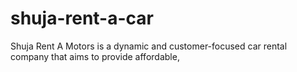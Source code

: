 # shuja-rent-a-car
Shuja Rent A Motors is a dynamic and customer-focused car rental company that aims to provide affordable,
